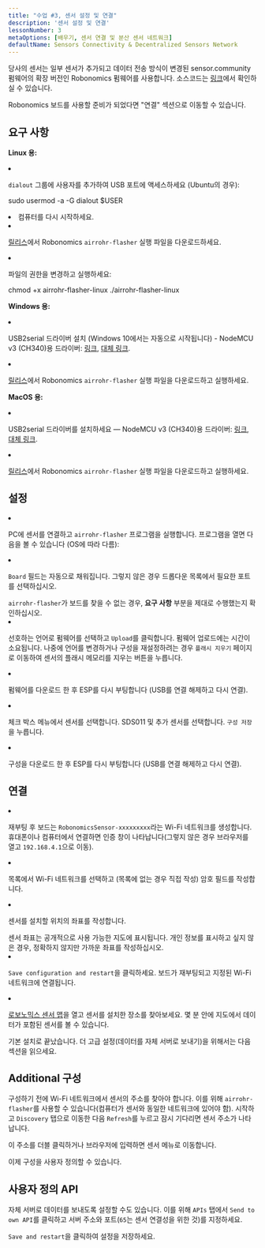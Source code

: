 ```yaml
---
title: "수업 #3, 센서 설정 및 연결"
description: '센서 설정 및 연결'
lessonNumber: 3
metaOptions: [배우기, 센서 연결 및 분산 센서 네트워크]
defaultName: Sensors Connectivity & Decentralized Sensors Network
---
```


당사의 센서는 일부 센서가 추가되고 데이터 전송 방식이 변경된 sensor.community 펌웨어의 확장 버전인 Robonomics 펌웨어를 사용합니다. 소스코드는 [링크](https://github.com/LoSk-p/sensors-software/tree/master/airrohr-firmware)에서 확인하실 수 있습니다.

Robonomics 보드를 사용할 준비가 되었다면 "연결" 섹션으로 이동할 수 있습니다.

## 요구 사항

**Linux 용:**

<List type="numbers">

<li>

`dialout` 그룹에 사용자를 추가하여 USB 포트에 액세스하세요 (Ubuntu의 경우):

<LessonCodeWrapper language="bash" noLines>sudo usermod -a -G dialout $USER</LessonCodeWrapper>

</li>

<li>컴퓨터를 다시 시작하세요.</li>

<li>

[릴리스](https://github.com/airalab/sensors-connectivity/releases)에서 Robonomics `airrohr-flasher` 실행 파일을 다운로드하세요.

</li>

<li>

파일의 권한을 변경하고 실행하세요:

<LessonCodeWrapper language="bash">chmod +x airrohr-flasher-linux
./airrohr-flasher-linux</LessonCodeWrapper>


</li>

</List>


**Windows 용:**

<List type="numbers">

<li>

USB2serial 드라이버 설치 (Windows 10에서는 자동으로 시작됩니다) - NodeMCU v3 (CH340)용 드라이버: [링크](http://www.wch.cn/downloads/file/5.html), [대체 링크](https://d.inf.re/luftdaten/CH341SER.ZIP). 

</li>

<li>

[릴리스](https://github.com/airalab/sensors-connectivity/releases)에서 Robonomics `airrohr-flasher` 실행 파일을 다운로드하고 실행하세요.

</li>

</List>

**MacOS 용:**

<List type="numbers">

<li>

USB2serial 드라이버를 설치하세요 — NodeMCU v3 (CH340)용 드라이버: [링크](http://www.wch.cn/downloads/file/178.html), [대체 링크](https://d.inf.re/luftdaten/CH341SER_MAC.ZIP).

</li>

<li>

[릴리스](https://github.com/airalab/sensors-connectivity/releases)에서 Robonomics `airrohr-flasher` 실행 파일을 다운로드하고 실행하세요.

</li>

</List>


## 설정

<List type="numbers">

<li>

PC에 센서를 연결하고 `airrohr-flasher` 프로그램을 실행합니다. 프로그램을 열면 다음을 볼 수 있습니다 (OS에 따라 다름):

<LessonImages imageClasses="mb" src="sensors-connectivity-course/lesson-3-0.png" alt="tutorial image"/>

</li>

<li>

`Board` 필드는 자동으로 채워집니다. 그렇지 않은 경우 드롭다운 목록에서 필요한 포트를 선택하십시오.

<RoboAcademyNote type="okay" title="INFO">
<code>airrohr-flasher</code>가 보드를 찾을 수 없는 경우, <b>요구 사항</b> 부분을 제대로 수행했는지 확인하십시오.
</RoboAcademyNote>

</li>

<li>

선호하는 언어로 펌웨어를 선택하고 `Upload`를 클릭합니다. 펌웨어 업로드에는 시간이 소요됩니다. 나중에 언어를 변경하거나 구성을 재설정하려는 경우 `플래시 지우기` 페이지로 이동하여 센서의 플래시 메모리를 지우는 버튼을 누릅니다.

</li>

<li>

펌웨어를 다운로드 한 후 ESP를 다시 부팅합니다 (USB를 연결 해제하고 다시 연결).

</li>

<li>

체크 박스 메뉴에서 센서를 선택합니다. SDS011 및 추가 센서를 선택합니다. `구성 저장`을 누릅니다.

</li>

<li>

구성을 다운로드 한 후 ESP를 다시 부팅합니다 (USB를 연결 해제하고 다시 연결).

</li>

</List>

## 연결

<List type="numbers">

<li>

재부팅 후 보드는 `RobonomicsSensor-xxxxxxxxx`라는 Wi-Fi 네트워크를 생성합니다. 휴대폰이나 컴퓨터에서 연결하면 인증 창이 나타납니다(그렇지 않은 경우 브라우저를 열고 `192.168.4.1`으로 이동).

</li>

<li>

목록에서 Wi-Fi 네트워크를 선택하고 (목록에 없는 경우 직접 작성) 암호 필드를 작성합니다.

</li>

<li>

센서를 설치할 위치의 좌표를 작성합니다.

<RoboAcademyNote type="warning" title="WARNING">
센서 좌표는 공개적으로 사용 가능한 지도에 표시됩니다. 개인 정보를 표시하고 싶지 않은 경우, 정확하지 않지만 가까운 좌표를 작성하십시오.
</RoboAcademyNote>

<LessonImages src="sensors-connectivity-course/lesson-3-1.png" alt="tutorial image"/>

</li>

<li>

`Save configuration and restart`을 클릭하세요. 보드가 재부팅되고 지정된 Wi-Fi 네트워크에 연결됩니다.

</li>

<li>

[로보노믹스 센서 맵](https://sensors.robonomics.network/#/)을 열고 센서를 설치한 장소를 찾아보세요. 몇 분 안에 지도에서 데이터가 포함된 센서를 볼 수 있습니다.


<LessonImages src="sensors-connectivity-course/lesson-3-2.jpg" alt="tutorial image"/>

</li>

</List>

기본 설치로 끝났습니다. 더 고급 설정(데이터를 자체 서버로 보내기)을 위해서는 다음 섹션을 읽으세요.

## Additional 구성

구성하기 전에 Wi-Fi 네트워크에서 센서의 주소를 찾아야 합니다. 이를 위해 `airrohr-flasher`를 사용할 수 있습니다(컴퓨터가 센서와 동일한 네트워크에 있어야 함). 시작하고 `Discovery` 탭으로 이동한 다음 `Refresh`를 누르고 잠시 기다리면 센서 주소가 나타납니다.

<LessonImages imageClasses="mb" src="sensors-connectivity-course/lesson-3-3.png" alt="tutorial image"/>

이 주소를 더블 클릭하거나 브라우저에 입력하면 센서 메뉴로 이동합니다.

<LessonImages imageClasses="mb" src="sensors-connectivity-course/lesson-3-4.png" alt="tutorial image"/>

이제 구성을 사용자 정의할 수 있습니다.


## 사용자 정의 API

자체 서버로 데이터를 보내도록 설정할 수도 있습니다. 이를 위해 `APIs` 탭에서 `Send to own API`를 클릭하고 서버 주소와 포트(`65`는 센서 연결성을 위한 것)를 지정하세요.

<LessonImages imageClasses="mb" src="sensors-connectivity-course/lesson-3-6.png" alt="tutorial image"/>

`Save and restart`을 클릭하여 설정을 저장하세요.